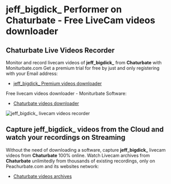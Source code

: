 # jeff_bigdick_ Performer on Chaturbate - Free LiveCam videos downloader

## Chaturbate Live Videos Recorder

Monitor and record livecam videos of **jeff_bigdick_** from **Chaturbate** with Moniturbate.com
Get a premium trial for free by just and only registering with your Email address:
* [jeff_bigdick_ Premium videos downloader](https://moniturbate.com/request-demo-licence-key.html)

Free livecam videos downloader - Moniturbate Software:
* [Chaturbate videos downloader](https://moniturbate.com/moniturbate-download-software.html)

![jeff_bigdick_ livecam videos recorder](https://peachurnet.com/templates/moniturbate-software.png)


## Capture jeff_bigdick_ videos from the Cloud and watch your recordings on Streaming

Without the need of downloading a software, capture **jeff_bigdick_** livecam videos from **Chaturbate** 100% online.
Watch Livecam archives from **Chaturbate** unlimitedly from thousands of existing recordings, only on Peachurbate.com and its websites network:
* [Chaturbate videos archives](https://peachurnet.com/)